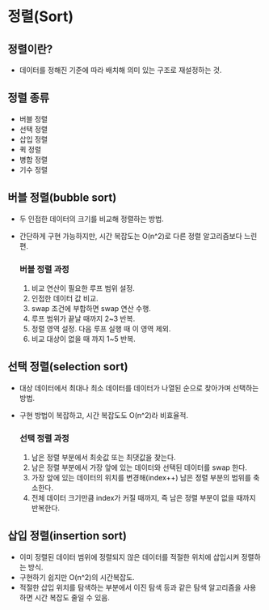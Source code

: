 # 정렬(Sort)

## 정렬이란?
- 데이터를 정해진 기준에 따라 배치해 의미 있는 구조로 재설정하는 것.

## 정렬 종류

- 버블 정렬
- 선택 정렬
- 삽입 정렬
- 퀵 정렬
- 병합 정렬
- 기수 정렬

## 버블 정렬(bubble sort)
- 두 인접한 데이터의 크기를 비교해 정렬하는 방법.
- 간단하게 구현 가능하지만, 시간 복잡도는 O(n^2)로 다른 정렬 알고리즘보다 느린 편.

    ### 버블 정렬 과정
  1. 비교 연산이 필요한 루프 범위 설정.
  2. 인접한 데이터 값 비교.
  3. swap 조건에 부합하면 swap 연산 수행.
  4. 루프 범위가 끝날 때까지 2~3 반복.
  5. 정렬 영역 설정. 다음 루프 실행 때 이 영역 제외.
  6. 비교 대상이 없을 때 까지 1~5 반복.

## 선택 정렬(selection sort)
- 대상 데이터에서 최대나 최소 데이터를 데이터가 나열된 순으로 찾아가며 선택하는 방법.
- 구현 방법이 복잡하고, 시간 복잡도도 O(n^2)라 비효율적.

  ### 선택 정렬 과정
  1. 남은 정렬 부분에서 최솟값 또는 최댓값을 찾는다.
  2. 남은 정렬 부분에서 가장 앞에 있는 데이터와 선택된 데이터를 swap 한다.
  3. 가장 앞에 있는 데이터의 위치를 변경해(index++) 남은 정렬 부분의 범위를 축소한다.
  4. 전체 데이터 크기만큼 index가 커질 때까지, 즉 남은 정렬 부분이 없을 때까지 반복한다.

## 삽입 정렬(insertion sort)
- 이미 정렬된 데이터 범위에 정렬되지 않은 데이터를 적절한 위치에 삽입시켜 정렬하는 방식.
- 구현하기 쉽지만 O(n^2)의 시간복잡도.
- 적절한 삽입 위치를 탐색하는 부분에서 이진 탐색 등과 같은 탐색 알고리즘을 사용하면 시간 복잡도 줄일 수 있음.
